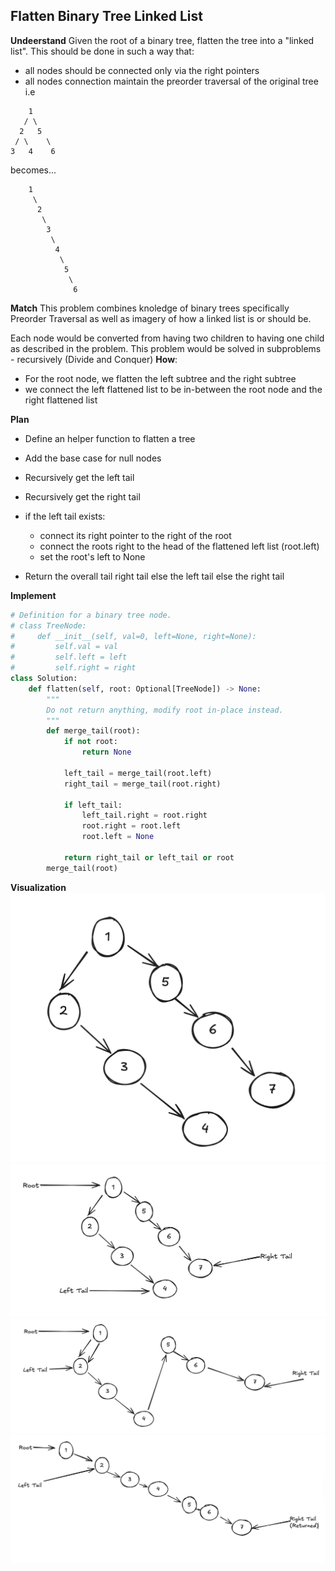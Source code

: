## Flatten Binary Tree Linked List
**Undeerstand**
Given the root of a binary tree, flatten the tree into a "linked list". This should be done in such a way that:
- all nodes should be connected only via the right pointers
- all nodes connection maintain the preorder traversal of the original tree
i.e

```
    1
   / \
  2   5
 / \    \
3   4    6
``` 
becomes...
```
    1
     \
      2
       \
        3
         \
          4
           \
            5
             \
              6
```

**Match**
This problem combines knoledge of binary trees specifically Preorder Traversal as well as imagery of how a linked list is or should be.

Each node would be converted from having two children to having one child as described in the problem. 
This problem would be solved in subproblems - recursively (Divide and Conquer)
**How**:
- For the root node, we flatten the left subtree and the right subtree
- we connect the left flattened list to be in-between the root node and the right flattened list 

**Plan**
- Define an helper function to flatten a tree

- Add the base case for null nodes

- Recursively get the left tail

- Recursively get the right tail

- if the left tail exists:
    - connect its right pointer to the right of the root
    - connect the roots right to the head of the flattened left list (root.left)
    - set the root's left to None

- Return the overall tail right tail  else the left tail else the right tail


**Implement**
```py
# Definition for a binary tree node.
# class TreeNode:
#     def __init__(self, val=0, left=None, right=None):
#         self.val = val
#         self.left = left
#         self.right = right
class Solution:
    def flatten(self, root: Optional[TreeNode]) -> None:
        """
        Do not return anything, modify root in-place instead.
        """
        def merge_tail(root):
            if not root:
                return None
            
            left_tail = merge_tail(root.left)
            right_tail = merge_tail(root.right)

            if left_tail:
                left_tail.right = root.right
                root.right = root.left
                root.left = None
            
            return right_tail or left_tail or root
        merge_tail(root)
```

**Visualization**
!['Subproblem'](./subproblem.png)
!['Tails'](./tail_indicators.png)
!['Connecting tails Visualization'](./connect_tails.png)
!['Flattened Result'](./resulting%20list.png)
